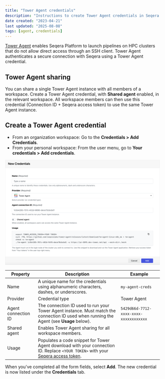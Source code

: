 ```yaml
---
title: "Tower Agent credentials"
description: "Instructions to create Tower Agent credentials in Seqera Platform."
date created: "2023-04-21"
last updated: "2025-08-08"
tags: [agent, credentials]
---
```


[Tower Agent](../supported_software/agent/overview) enables Seqera Platform to launch pipelines on HPC clusters that do not allow direct access through an SSH client. Tower Agent authenticates a secure connection with Seqera using a Tower Agent credential.

## Tower Agent sharing

You can share a single Tower Agent instance with all members of a workspace. Create a Tower Agent credential, with **Shared agent** enabled, in the relevant workspace. All workspace members can then use this credential (Connection ID + Seqera access token) to use the same Tower Agent instance.

## Create a Tower Agent credential

- From an organization workspace: Go to the **Credentials > Add Credentials**.
- From your personal workspace: From the user menu, go to **Your credentials > Add credentials**.

![](./_images/agent_credential.png)

| Property            | Description                                                                                                                                                           | Example                                |
| ------------------- | --------------------------------------------------------------------------------------------------------------------------------------------------------------------- | -------------------------------------- |
| Name                | A unique name for the credentials using alphanumeric characters, dashes, or underscores.                                                                              | `my-agent-creds`                       |
| Provider            | Credential type                                                                                                                                                       | Tower Agent                            |
| Agent connection ID | The connection ID used to run your Tower Agent instance. Must match the connection ID used when running the Agent (see **Usage** below).                              | `5429d66d-7712-xxxx-xxxx-xxxxxxxxxxxx` |
| Shared agent        | Enables Tower Agent sharing for all workspace members.                                                                                                                |                                        |
| Usage               | Populates a code snippet for Tower Agent download with your connection ID. Replace `<YOUR TOKEN>` with your [Seqera access token](https://docs.seqera.io/platform-api/create-token). |                                        |

When you've completed all the form fields, select **Add**. The new credential is now listed under the **Credentials** tab.
